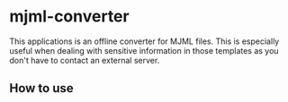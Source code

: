 # mjml-converter

This applications is an offline converter for MJML files. This is especially useful when dealing with sensitive information in those templates as you don't have to contact an external server.

## How to use
